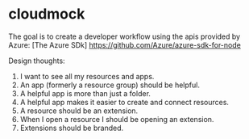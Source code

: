 # cloudmock
The goal is to create a developer workflow using the apis provided by Azure:
[The Azure SDk] https://github.com/Azure/azure-sdk-for-node

Design thoughts:
1. I want to see all my resources and apps.
2. An app (formerly a resource group) should be helpful.
3. A helpful app is more than just a folder.
4. A helpful app makes it easier to create and connect resources.
5. A resource should be an extension.
6. When I open a resource I should be opening an extension.
7. Extensions should be branded.
